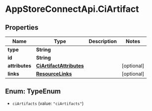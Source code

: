 # AppStoreConnectApi.CiArtifact

## Properties

Name | Type | Description | Notes
------------ | ------------- | ------------- | -------------
**type** | **String** |  | 
**id** | **String** |  | 
**attributes** | [**CiArtifactAttributes**](CiArtifactAttributes.md) |  | [optional] 
**links** | [**ResourceLinks**](ResourceLinks.md) |  | [optional] 



## Enum: TypeEnum


* `ciArtifacts` (value: `"ciArtifacts"`)




